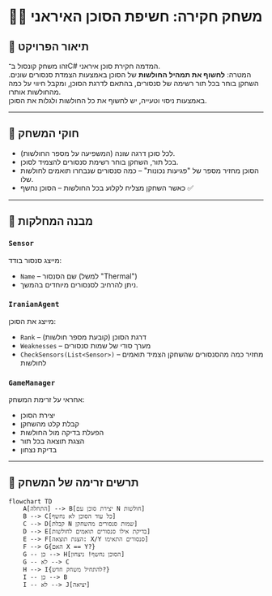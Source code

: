 # 🕵️‍♂️ משחק חקירה: חשיפת הסוכן האיראני

## 🎯 תיאור הפרויקט

זהו משחק קונסול ב־C# המדמה חקירת סוכן איראני.  
המטרה: **לחשוף את תמהיל החולשות** של הסוכן באמצעות הצמדת סנסורים שונים.
השחקן בוחר בכל תור רשימה של סנסורים, בהתאם לדרגת הסוכן, ומקבל חיווי על כמה מהחולשות אותרו.  
באמצעות ניסוי וטעייה, יש לחשוף את כל החולשות ולגלות את הסוכן.

---

## 📌 חוקי המשחק

- לכל סוכן דרגה שונה (המשפיעה על מספר החולשות).
- בכל תור, השחקן בוחר רשימת סנסורים להצמיד לסוכן.
- הסוכן מחזיר מספר של "פגיעות נכונות" – כמה סנסורים שנבחרו תואמים לחולשות שלו.
- כאשר השחקן מצליח לקלוע בכל החולשות – הסוכן נחשף ✅

---

## 🧱 מבנה המחלקות

### `Sensor`
מייצג סנסור בודד:
- `Name` – שם הסנסור (למשל "Thermal")
- ניתן להרחיב לסנסורים מיוחדים בהמשך.

### `IranianAgent`
מייצג את הסוכן:
- `Rank` – דרגת הסוכן (קובעת מספר חולשות)
- `Weaknesses` – מערך סודי של שמות סנסורים
- `CheckSensors(List<Sensor>)` – מחזיר כמה מהסנסורים שהשחקן הצמיד תואמים לחולשות

### `GameManager`
אחראי על זרימת המשחק:
- יצירת הסוכן
- קבלת קלט מהשחקן
- הפעלת בדיקה מול החולשות
- הצגת תוצאה בכל תור
- בדיקת נצחון

---

## 🔁 תרשים זרימה של המשחק

```mermaid
flowchart TD
    A[התחלה] --> B[יצירת סוכן עם N חולשות]
    B --> C[כל עוד הסוכן לא נחשף]
    C --> D[קבלת N שמות סנסורים מהשחקן]
    D --> E[בדיקת אילו סנסורים תואמים לחולשות]
    E --> F[הצגת תוצאה: X/Y סנסורים התאימו]
    F --> G{האם X == Y?}
    G -- כן --> H[הסוכן נחשף! ניצחון]
    G -- לא --> C
    H --> I{להתחיל משחק חדש?}
    I -- כן --> B
    I -- לא --> J[יציאה]
```
